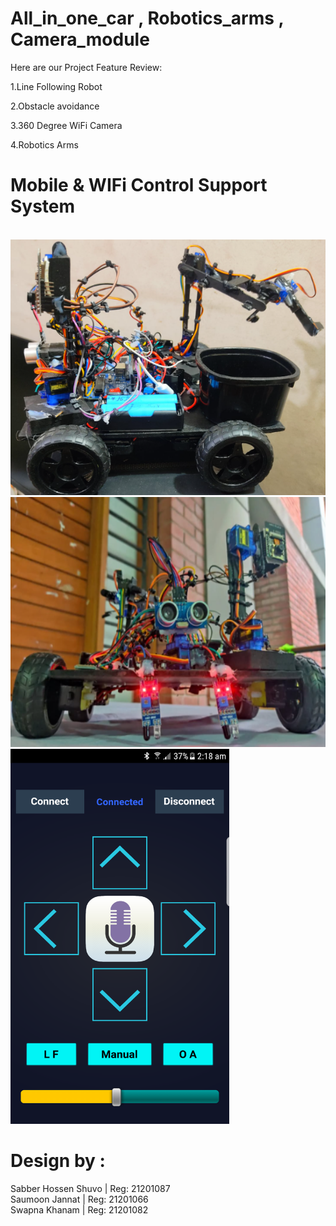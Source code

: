 # All_in_one_car , Robotics_arms , Camera_module

Here are our Project Feature Review:


1.Line Following Robot

2.Obstacle avoidance

3.360 Degree WiFi Camera 

4.Robotics Arms

# Mobile & WIFi Control Support System
<br>
<img alt="img_1.png" src="img_1.png"/>
<img alt="img.png" height="400" src="img.png" width="600"/>
<br>
<img alt="img_2.png" height="600" src="img_2.png" width="350"/>

<br>

# Design by : <br>
Sabber Hossen Shuvo |
Reg: 21201087 <br> 
Saumoon Jannat |
Reg: 21201066 <br>
Swapna Khanam |
Reg: 21201082
